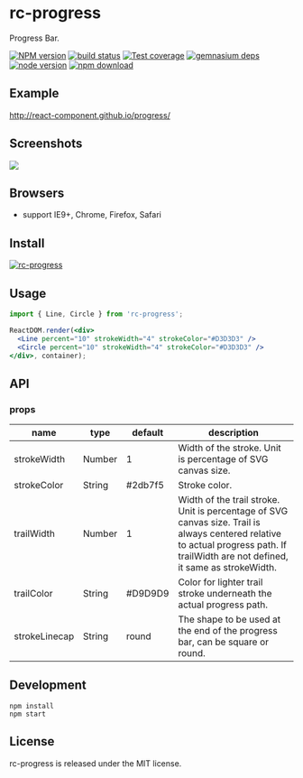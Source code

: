 # rc-progress

Progress Bar.

[![NPM version][npm-image]][npm-url]
[![build status][travis-image]][travis-url]
[![Test coverage][coveralls-image]][coveralls-url]
[![gemnasium deps][gemnasium-image]][gemnasium-url]
[![node version][node-image]][node-url]
[![npm download][download-image]][download-url]

[npm-image]: http://img.shields.io/npm/v/rc-progress.svg?style=flat-square
[npm-url]: http://npmjs.org/package/rc-progress
[travis-image]: https://img.shields.io/travis/react-component/progress.svg?style=flat-square
[travis-url]: https://travis-ci.org/react-component/progress
[coveralls-image]: https://img.shields.io/coveralls/react-component/progress.svg?style=flat-square
[coveralls-url]: https://coveralls.io/r/react-component/progress?branch=master
[gemnasium-image]: http://img.shields.io/gemnasium/react-component/progress.svg?style=flat-square
[gemnasium-url]: https://gemnasium.com/react-component/progress
[node-image]: https://img.shields.io/badge/node.js-%3E=_0.10-green.svg?style=flat-square
[node-url]: http://nodejs.org/download/
[download-image]: https://img.shields.io/npm/dm/rc-progress.svg?style=flat-square
[download-url]: https://npmjs.org/package/rc-progress

## Example

http://react-component.github.io/progress/

## Screenshots

<img src="https://t.alipayobjects.com/images/T12p8gXjpgXXXXXXXX.gif" />

## Browsers

* support IE9+, Chrome, Firefox, Safari

## Install

[![rc-progress](https://nodei.co/npm/rc-progress.png)](https://npmjs.org/package/rc-progress)

## Usage

```jsx
import { Line, Circle } from 'rc-progress';

ReactDOM.render(<div>
  <Line percent="10" strokeWidth="4" strokeColor="#D3D3D3" />
  <Circle percent="10" strokeWidth="4" strokeColor="#D3D3D3" />
</div>, container);
```

## API

### props

<table class="table table-bordered table-striped">
    <thead>
    <tr>
        <th style="width: 100px;">name</th>
        <th style="width: 50px;">type</th>
        <th style="width: 50px;">default</th>
        <th>description</th>
    </tr>
    </thead>
    <tbody>
        <tr>
          <td>strokeWidth</td>
          <td>Number</td>
          <td>1</td>
          <td>Width of the stroke. Unit is percentage of SVG canvas size.</td>
        </tr>
        <tr>
          <td>strokeColor</td>
          <td>String</td>
          <td>#2db7f5</td>
          <td>Stroke color.</td>
        </tr>
        <tr>
          <td>trailWidth</td>
          <td>Number</td>
          <td>1</td>
          <td>Width of the trail stroke. Unit is percentage of SVG canvas size. Trail is always centered relative to actual progress path. If trailWidth are not defined, it same as strokeWidth.</td>
        </tr>
        <tr>
          <td>trailColor</td>
          <td>String</td>
          <td>#D9D9D9</td>
          <td>Color for lighter trail stroke underneath the actual progress path.</td>
        </tr>
        <tr>
		  <td>strokeLinecap</td>
		  <td>String</td>
		  <td>round</td>
		  <td>The shape to be used at the end of the progress bar, can be square or round.</td>
		</tr>
    </tbody>
</table>

## Development

```
npm install
npm start
```

## License

rc-progress is released under the MIT license.
